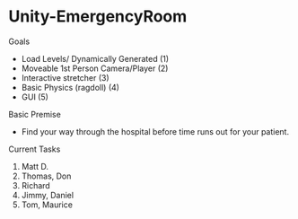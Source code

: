 # Unity-EmergencyRoom

Goals
* Load Levels/ Dynamically Generated (1)
* Moveable 1st Person Camera/Player (2)
* Interactive stretcher (3)
* Basic Physics (ragdoll) (4)
* GUI (5)


Basic Premise
* Find your way through the hospital before time runs out for your patient.


Current Tasks
1. Matt D.
2. Thomas, Don
3. Richard
4. Jimmy, Daniel
5. Tom, Maurice

